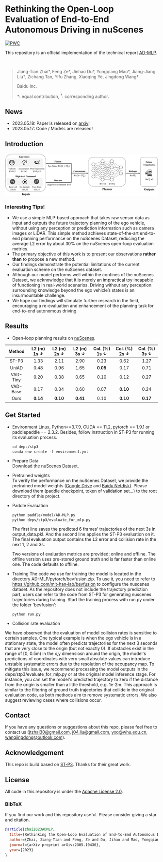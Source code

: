 # Rethinking the Open-Loop Evaluation of End-to-End Autonomous Driving in nuScenes

[![PWC](https://img.shields.io/endpoint.svg?url=https://paperswithcode.com/badge/rethinking-the-open-loop-evaluation-of-end-to/trajectory-planning-on-nuscenes)](https://paperswithcode.com/sota/trajectory-planning-on-nuscenes?p=rethinking-the-open-loop-evaluation-of-end-to)

This repository is an official implementation of the technical report [AD-MLP](https://arxiv.org/pdf/2305.10430.pdf).

<br/>

> Jiang-Tian Zhai\*, Feng Ze\*, Jinhao Du\*, Yongqiang Mao\*, Jiang-Jiang Liu&#8224;, Zichang Tan, Yifu Zhang, Xiaoqing Ye, Jingdong Wang&#8224;
> 
> Baidu Inc.
>
> \*: equal contribution, <sup>&#8224;</sup>: corresponding author.
>

## News
* 2023.05.18: Paper is released on [arxiv](https://arxiv.org/pdf/2305.10430.pdf)!
* 2023.05.17: Code / Models are released!

## Introduction

<div align="center">
<img src="./pipeline.png" />
</div>


### Interesting Tips!

- We use a simple MLP-based approach that takes raw sensor data as input and outputs the future trajectory planning of the ego vehicle, without using any perception or prediction information such as camera images or LiDAR. This simple method achieves state-of-the-art end-to-end planning performance on the nuScenes Dataset, reducing the average L2 error by about 30\% on the nuScenes open-loop evaluation metrics.
- The primary objective of this work is to present our observations **rather than** to propose a new method.
- Our findings demonstrate the potential limitations of the current evaluation scheme on the nuScenes dataset.
- Although our model performs well within the confines of the nuScenes Dataset, we acknowledge that it is merely an impractical toy incapable of functioning in real-world scenarios. Driving without any perception surrounding knowledge beyond the ego vehicle’s states is an insurmountable challenge. 
- We hope our findings will stimulate further research in the field, encouraging a re-evaluation and enhancement of the planning task for end-to-end autonomous driving.

## Results
- Open-loop planning results on [nuScenes](https://github.com/nutonomy/nuscenes-devkit). 

| Method | L2 (m) 1s $\downarrow$ | L2 (m) 2s $\downarrow$ | L2 (m) 3s $\downarrow$ | Col. (%) 1s $\downarrow$ | Col. (%) 2s $\downarrow$ | Col. (%) 3s $\downarrow$ |
| :---: | :---: | :---: | :---: | :---:| :---: | :---: |
| ST-P3 | 1.33 | 2.11 | 2.90 | 0.23 | 0.62 | 1.27 |
| UniAD | 0.48 | 0.96 | 1.65 | **0.05** | 0.17 | 0.71 |
| VAD-Tiny | 0.20 | 0.38 | 0.65 | 0.10 | 0.12 | 0.27 |
| VAD-Base | 0.17 | 0.34 | 0.60 | 0.07 | **0.10** | 0.24 |
| Ours | **0.14** | **0.10** | **0.41** | 0.10 | **0.10** | **0.17** |

## Get Started

* Environment
  Linux, Python==3.7.9, CUDA == 11.2, pytorch == 1.9.1 or paddlepaddle == 2.3.2. Besides, follow instruction in ST-P3 for running its evaluation process.
  ```
  cd deps/stp3
  conda env create -f environment.yml
  ```

* Prepare Data   
Download the [nuScenes](https://www.nuscenes.org/download) Dataset.

* Pretrained weights   
To verify the performance on the nuScenes Dataset, we provide the pretrained model weights ([Google Drive](https://drive.google.com/drive/folders/1CJa54-Ft8qakR4EyRtxvswQxT1dgPB_9) and [Baidu Netdisk](https://pan.baidu.com/s/1cEDETxG-HHwyC7ATBk_hyQ?pwd=9fbf)). Please download them (paddle checkpoint, token of validation set...) to the root directory of this project.

* Paddle Evaluation   
  ```
  python paddle/model/AD-MLP.py
  python deps/stp3/evaluate_for_mlp.py
  ```
  The first line saves the predicted 6 frames' trajectories of the next 3s in output_data.pkl. And the second line applies the ST-P3 evaluation on it. The final evaluation output contains the L2 error and collision rate in the next 1, 2 and 3s.
  
  Two versions of evaluation metrics are provided: online and offline. The offline version uses pre-stored ground truth and is far faster than online one. The code defaults to offline.

* Training
The code we use for training the model is located in the directory AD-MLP/pytorch/bevfusion.zip. To use it, you need to refer to https://github.com/mit-han-lab/bevfusion to configure the nuscenes dataset. As the repository does not include the trajectory prediction part, users can refer to the code from ST-P3 for generating nuscenes trajectories during training. Start the training process with run.py under the folder 'bevfusion':
  ```
  python run.py
  ```
* Collision rate evaluation

We have observed that the evaluation of model collision rates is sensitive to certain samples. One typical example is when the ego vehicle is in a stationary state, the model often predicts trajectories for the next 3 seconds that are very close to the origin (but not exactly 0). If obstacles exist in the range of [0, 0.5m) in the x,y dimensiosn around the origin, the model's predictions of coordinates with very small absolute values can introduce unstable systematic errors due to the resolution of the occupancy map. To mitigate this issue, we recommend processing the model outputs in the deps/stp3/evaluate_for_mlp.py or at the original model inference stage. For instance, you can set the model's predicted trajectory to zero if the distance from the origin is smaller than a little threshold, e.g. 1e-2m. This approach is similar to the filtering of ground truth trajectories that collide in the original evaluation code, as both methods aim to remove systematic errors. We also suggest reviewing cases where collisions occur.

## Contact
If you have any questions or suggestions about this repo, please feel free to contact us (jtzhai30@gmail.com, j04.liu@gmail.com, yxq@whu.edu.cn, wangjingdong@outlook.com).

## Acknowledgement
This repo is build based on [ST-P3](https://github.com/OpenPerceptionX/ST-P3). Thanks for their great work.

## License
All code in this repository is under the [Apache License 2.0](https://www.apache.org/licenses/LICENSE-2.0).

### BibTeX

If you find our work and this repository useful. Please consider giving a star and citation.

```bibtex
@article{zhai2023ADMLP,
  title={Rethinking the Open-Loop Evaluation of End-to-End Autonomous Driving in nuScenes},
  author={Zhai, Jiang-Tian and Feng, Ze and Du, Jihao and Mao, Yongqiang and Liu, Jiang-Jiang and Tan, Zichang and Zhang, Yifu and Ye, Xiaoqing and Wang, Jingdong},
  journal={arXiv preprint arXiv:2305.10430},
  year={2023}
}
```
